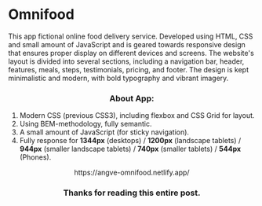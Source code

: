 # Omnifood

This app fictional online food delivery service. Developed using HTML, CSS and small amount of JavaScript and is geared towards responsive design that ensures proper display on different devices and screens.
The website's layout is divided into several sections, including a navigation bar, header, features, meals, steps, testimonials, pricing, and footer. The design is kept minimalistic and modern, with bold typography and vibrant imagery.

<h3 align="center">About App:</h3>

1. Modern CSS (previous CSS3), including flexbox and CSS Grid for layout.
2. Using BEM-methodology, fully semantic.
3. A small amount of JavaScript (for sticky navigation).
4. Fully response for **1344px** (desktops) / **1200px** (landscape tablets) / **944px** (smaller landscape tablets) / **740px** (smaller tablets) / **544px** (Phones).


<div align="center">https://angve-omnifood.netlify.app/</div>


<h3 align="center">Thanks for reading this entire post.<h3>
